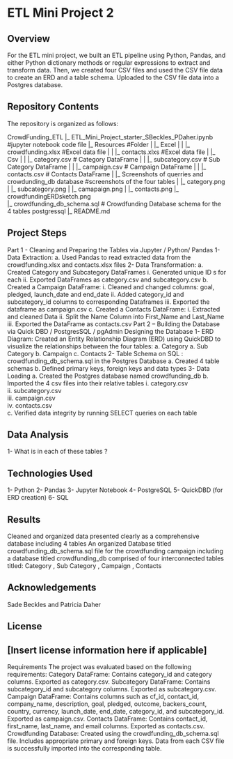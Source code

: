 # ETL Mini Project 2
 
## Overview
For the ETL mini project, we built an ETL pipeline using Python, Pandas, and either Python dictionary methods or regular expressions to extract and transform data.
Then, we created four CSV files and used the CSV file data to create an ERD and a table schema. Uploaded to  the CSV file data into a Postgres database.
 
## Repository Contents
The repository is organized as follows:

CrowdFunding_ETL
|_ ETL_Mini_Project_starter_SBeckles_PDaher.ipynb   #jupyter notebook code file
|_ Resources	                                           #Folder
|  |_ Excel
|  |  |_ crowdfunding.xlsx               #Excel data file
|  |  |_ contacts.xlxs       	              #Excel data file
|  |_ Csv
|  |  |_ category.csv                           # Category DataFrame
|  |  |_ subcategory.csv    	           # Sub Category DataFrame
|  |  |_ campaign.csv                	    # Campaign DataFrame 
|  |  |_ contacts.csv        	              #  Contacts DataFrame
|  |_ Screenshots of querries and crowdunding_db database    #screenshots of the four tables
|     |_ category.png
|     |_ subcategory.png
|     |_ camapaign.png
|     |_ contacts.png
|_ crowdfundingERDsketch.png           	       
|_ crowdfunding_db_schema.sql     # Crowdfunding Database schema for the 4 tables postgressql
|_ README.md


## Project Steps
Part 1  - Cleaning and Preparing the Tables via  Jupyter / Python/ Pandas
1-      Data Extraction:
        a.      Used Pandas to read extracted  data from the crowdfunding.xlsx and contacts.xlsx files
2-      Data Transformation:
        a.      Created Category and Subcategory DataFrames
                i.      Generated unique ID s for each
               ii.      Exported DataFrames as category.csv and subcategory.csv
        b.      Created a Campaign DataFrame:
                i.      Cleaned and changed columns:  goal, pledged, launch_date and end_date
               ii.      Added category_id and subcategory_id columns to corresponding Dataframes
              iii.      Exported the dataframe as campaign.csv
        c.      Created a Contacts DataFrame:
                i.      Extracted and cleaned Data
               ii.      Split the Name Column into First_Name and Last_Name
              iii.      Exported the DataFrame as contacts.csv
Part 2 –  Building the Database via Quick DBD / PostgresSQL / pgAdmin
Designing the Database
1-      ERD Diagram: Created an Entity Relationship Diagram (ERD) using QuickDBD to visualize the relationships between the four tables:
        a.      Category
        a.      Sub Category
        b.      Campaign
        c.      Contacts
2-      Table Schema on SQL : crowdfunding_db_schema.sql in the Postgres Database
        a.      Created 4  table schemas
        b.      Defined  primary keys, foreign keys and data types
3-      Data Loading
        a.      Created the Postgres database named crowdfunding_db
b.      Imported the 4 csv files into their relative tables
         i.      category.csv                           
        ii.      subcategory.csv    	           
       iii.      campaign.csv                	    
        iv.      contacts.csv 	
c.      Verified data integrity by running SELECT queries on each table   	              
 
## Data Analysis
1- What is in each of these tables ?

## Technologies Used
   1-  Python
   2-  Pandas
   3-  Jupyter Notebook
   4-  PostgreSQL
5-  QuickDBD (for ERD creation)
6-  SQL
 
 
## Results
Cleaned and organized data  presented clearly as a comprehensive database including 4 tables
An organized Database  titled crowdfunding_db_schema.sql file  for the crowdfunding campaign including a database titled crowdfunding_db comprised of four interconnected tables  titled: Category , Sub Category , Campaign , Contacts
  
## Acknowledgements
Sade Beckles and Patricia Daher
 
## License
[Insert license information here if applicable]
---------------------------------------------------------------------------------
 
 
Requirements
The project was evaluated based on the following requirements:
Category DataFrame:
Contains category_id and category columns.
Exported as category.csv.
Subcategory DataFrame:
Contains subcategory_id and subcategory columns.
Exported as subcategory.csv.
Campaign DataFrame:
Contains columns such as cf_id, contact_id, company_name, description, goal, pledged, outcome, backers_count, country, currency, launch_date, end_date, category_id, and subcategory_id.
Exported as campaign.csv.
Contacts DataFrame:
Contains contact_id, first_name, last_name, and email columns.
Exported as contacts.csv.
Crowdfunding Database:
Created using the crowdfunding_db_schema.sql file.
Includes appropriate primary and foreign keys.
Data from each CSV file is successfully imported into the corresponding table.
 

